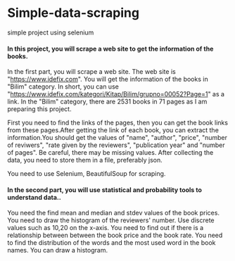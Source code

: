 # Simple-data-scraping

simple project using selenium 

#### In this project, you will scrape a web site to get the information of the books.

In the first part, you will scrape a web site.
The web site is "https://www.idefix.com". You will get the information of the books in "Bilim" category. In short, you can use "https://www.idefix.com/kategori/Kitap/Bilim/grupno=00052?Page=1" as a link. In the "Bilim" category, there are 2531 books in 71 pages as I am preparing this project.

First you need to find the links of the pages, then you can get the book links from these pages.After getting the link of each book, you can extract the information.You should get the values of "name", "author", "price", "number of reviwers", "rate given by the reviewers", "publication year" and "number of pages". Be careful, there may be missing values. After collecting the data, you need to store them in a file, preferably json.

You need to use Selenium, BeautifulSoup for scraping.

#### In the second part, you will use statistical and probability tools to understand data..

You need the find mean and median and stdev values of the book prices. You need to draw the histogram of the reviewers' number. Use discrete values such as 10,20 on the x-axis. You need to find out if there is a relationship between between the book price and the book rate. You need to find the distribution of the words and the most used word in the book names. You can draw a histogram.
